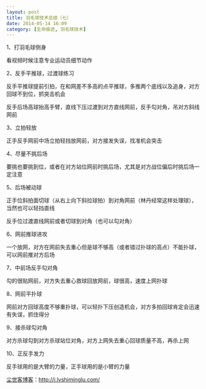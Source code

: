 ```yaml
---
layout: post
title: 羽毛球技术总结（七）
date: 2014-05-14 16:09
category: [生命痕迹, 羽毛球技术]
---
```

1、打羽毛球侧身

看视频时候注意专业运动员细节动作

2、反手平推球，过渡球练习

反手平推球提前引拍，在和网差不多高的点平推球，多推两个底线以及追身，对方回球不到位，抓突击机会

反手后场高球抬高手臂，直线下压过渡到对方直线网前，反手勾对角，吊对方斜线网前

3、立拍轻放

正手反手网前中场立拍轻挡放网前，对方接发失误，找准机会突击

4、尽量不挑后场

要挑也要挑到位，或者在对方站位网前时挑后场，尤其是对方战位偏后时挑后场一定注意

5、后场被动球

正手位斜拍面切球（从右上向下斜拉球拍）到对角网前（林丹经常这样处理球），当然也可以轻挡直线

反手位过渡直线网前或者切球到对角（也可以勾对角）

6、网前推球进攻

一个放网，对方在网前失去重心但是球不够高（或者错过扑球的高点）不能扑球，可以网前推对方后场

7、中前场反手勾对角

勾的很贴网前，对方失去重心救球回放网前，球很高，速度上网扑球

8、网前平扑球

网前对方回球高度不够重扑球，可以轻扑下压创造机会，对方多拍回球肯定会迅速有失误，抓住得分

9、接杀球勾对角

对方杀球勾到对方杀球站位对角，对方上网失去重心回球质量不高，再杀上网

10、正反手发力

反手球用的是大臂的力量，正手球用的是小臂的力量

<a href="http://i.lvshiminglu.com/">尘世客博客</a>：<a href="http://i.lvshiminglu.com/">http://i.lvshiminglu.com/</a>

